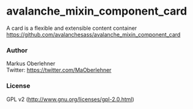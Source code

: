# avalanche_mixin_component_card
A card is a flexible and extensible content container  
https://github.com/avalanchesass/avalanche_mixin_component_card

### Author
Markus Oberlehner  
Twitter: https://twitter.com/MaOberlehner

### License
GPL v2 (http://www.gnu.org/licenses/gpl-2.0.html)
